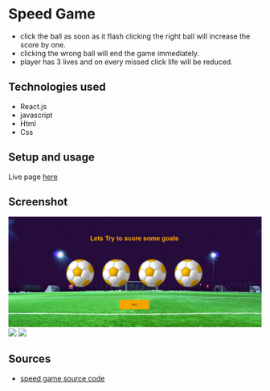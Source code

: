 # Speed Game

- click the ball as soon as it flash clicking the right ball will increase the score by one.
- clicking the wrong ball will end the game immediately.
- player has 3 lives and on every missed click life will be reduced.

## Technologies used

- React.js
- javascript
- Html
- Css

## Setup and usage

Live page [here](https://speedgamereactjs.netlify.app/)

## Screenshot

<img src="src\assets\images\project.jpg"/>
<img src="src\assets\images\Speed-Game (1).png "/>
<img src="src\assets\images\Speed-Game.png" />

## Sources

- [speed game source code](https://github.com/hasanmd91/speedgame_react.js)

